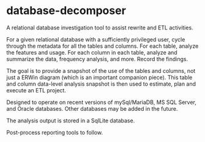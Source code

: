 # database-decomposer
A relational database investigation tool to assist rewrite and ETL activities.

For a given relational database with a sufficiently privileged user,  cycle through the 
metadata for all the tables and columns. For each table, analyze the features and usage. 
For each column in each table, analyze and summarize the data, frequency analysis, and more.
Record the findings.

The goal is to provide a snapshot of the use of the tables and columns, not
just a ERWin diagram (which is an important companion piece).
This table and column data-level analysis snapshot is then used to estimate, plan and execute an ETL project.

Designed to operate on recent versions of mySql/MariaDB, MS SQL Server, and Oracle databases.
Other databases may be added in the future.

The analysis output is stored in a SqlLite database. 

Post-process reporting tools to follow.
